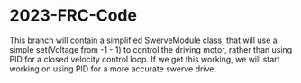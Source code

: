 # 2023-FRC-Code
This branch will contain a simplified SwerveModule class, that will use a simple set(Voltage from -1 - 1) to control the driving motor, rather than using PID for a closed velocity control loop. If we get this working, we will start working on using PID for a more accurate swerve drive. 
